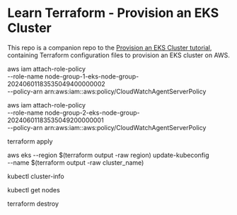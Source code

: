 # Learn Terraform - Provision an EKS Cluster

This repo is a companion repo to the [Provision an EKS Cluster tutorial](https://developer.hashicorp.com/terraform/tutorials/kubernetes/eks), containing
Terraform configuration files to provision an EKS cluster on AWS.

aws iam attach-role-policy \
--role-name node-group-1-eks-node-group-20240601183535049400000002 \
--policy-arn arn:aws:iam::aws:policy/CloudWatchAgentServerPolicy

aws iam attach-role-policy \
--role-name node-group-2-eks-node-group-20240601183535049200000001 \
--policy-arn arn:aws:iam::aws:policy/CloudWatchAgentServerPolicy


terraform apply

aws eks --region $(terraform output -raw region) update-kubeconfig \
    --name $(terraform output -raw cluster_name)

kubectl cluster-info

kubectl get nodes

terraform destroy